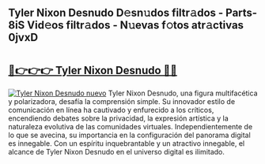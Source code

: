 ## Tyler Nixon Desnudo D𝚎sn𝚞dos filtr𝚊dos - Parts-8iS Vid𝚎os filtr𝚊dos - N𝚞evas f𝚘tos atr𝚊ctivas 0jvxD

# <h2><a href="http://mb7alx.tromn.icu/?c=Tyler+Nixon+Desnudo">🔗👉👉👉 Tyler Nixon Desnudo 🔗🔗</a></h2>

[![Tyler Nixon Desnudo nuevo](https://i.imgur.com/pEAQMta.gif)](http://mb7alx.tromn.icu/?c=Tyler+Nixon+Desnudo)
Tyler Nixon Desnudo, una figura multifacética y polarizadora, desafía la comprensión simple. Su innovador estilo de comunicación en línea ha cautivado y enfurecido a los críticos, encendiendo debates sobre la privacidad, la expresión artística y la naturaleza evolutiva de las comunidades virtuales. Independientemente de lo que se avecina, su importancia en la configuración del panorama digital es innegable. Con un espíritu inquebrantable y un atractivo innegable, el alcance de Tyler Nixon Desnudo en el universo digital es ilimitado.
